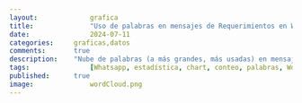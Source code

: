 ```yaml
---
layout: 			grafica
title:  			"Uso de palabras en mensajes de Requerimientos en WhatsApp"
date:   			2024-07-11
categories: 	graficas,datos
comments: 		true
description: 	"Nube de palabras (a más grandes, más usadas) en mensajes de requerimiento en más de 30 grupos de WhatsApp. Se recogen sólo palabras que se hayan repetido en al menos 10 mensajes, caracteres alfanuméricos, sólo números que formen parte de palabras (como '5to') y de los últimos 7 días. La muestra actual va del 7/7/2024 al 15/7/2024"
tags: 				[Whatsapp, estadística, chart, conteo, palabras, WordCloud, Requerimieno, casa, norte, alquiler, anillo]
published: 		true
image: 				wordCloud.png
---
```




  <canvas id="wordCloudChart"></canvas>

  <script>
    // Datos JSON
    var data = [{
  "count": 1219,
  "word": "casa"
},
{
  "count": 1111,
  "word": "anillo"
},
{
  "count": 1084,
  "word": "norte"
},
{
  "count": 932,
  "word": "alquiler"
},
{
  "count": 930,
  "word": "dormitorios"
},
{
  "count": 806,
  "word": "venta"
},
{
  "count": 662,
  "word": "compra"
},
{
  "count": 659,
  "word": "equipetrol"
},
{
  "count": 624,
  "word": "departamento"
},
{
  "count": 530,
  "word": "condominio"
},
{
  "count": 517,
  "word": "terreno"
},
{
  "count": 507,
  "word": "ppto"
},
{
  "count": 316,
  "word": "monoambiente"
},
{
  "count": 310,
  "word": "dentro"
},
{
  "count": 295,
  "word": "pago"
},
{
  "count": 290,
  "word": "dormitorio"
},
{
  "count": 282,
  "word": "acorde"
},
{
  "count": 280,
  "word": "4to"
},
{
  "count": 276,
  "word": "5to"
},
{
  "count": 271,
  "word": "contado"
},
{
  "count": 261,
  "word": "oficial"
},
{
  "count": 257,
  "word": "alemana"
},
{
  "count": 239,
  "word": "amoblado"
},
{
  "count": 234,
  "word": "urubo"
},
{
  "count": 216,
  "word": "urgente"
},
{
  "count": 213,
  "word": "dpto"
},
{
  "count": 209,
  "word": "beni"
},
{
  "count": 206,
  "word": "anticretico"
},
{
  "count": 202,
  "word": "parqueo"
},
{
  "count": 196,
  "word": "tipo"
},
{
  "count": 194,
  "word": "solo"
},
{
  "count": 192,
  "word": "avenida"
},
{
  "count": 190,
  "word": "preferencia"
},
{
  "count": 188,
  "word": "máximo"
},
{
  "count": 188,
  "word": "requiero"
},
{
  "count": 184,
  "word": "fuera"
},
{
  "count": 173,
  "word": "inmediata"
},
{
  "count": 167,
  "word": "banzer"
},
{
  "count": 166,
  "word": "habitaciones"
},
{
  "count": 161,
  "word": "garaje"
},
{
  "count": 157,
  "word": "oeste"
},
{
  "count": 155,
  "word": "cerca"
},
{
  "count": 151,
  "word": "sur"
},
{
  "count": 149,
  "word": "6to"
},
{
  "count": 146,
  "word": "comercial"
},
{
  "count": 144,
  "word": "8vo"
},
{
  "count": 135,
  "word": "depto"
},
{
  "count": 134,
  "word": "superficie"
},
{
  "count": 123,
  "word": "usd"
},
{
  "count": 122,
  "word": "radial"
},
{
  "count": 121,
  "word": "zonas"
},
{
  "count": 120,
  "word": "puede"
},
{
  "count": 111,
  "word": "cambio"
},
{
  "count": 109,
  "word": "ser"
},
{
  "count": 107,
  "word": "maximo"
},
{
  "count": 103,
  "word": "este"
},
{
  "count": 100,
  "word": "max"
},
{
  "count": 100,
  "word": "dorm"
},
{
  "count": 97,
  "word": "7mo"
},
{
  "count": 94,
  "word": "toma"
},
{
  "count": 94,
  "word": "isuto"
},
{
  "count": 94,
  "word": "tenga"
},
{
  "count": 92,
  "word": "cualquier"
},
{
  "count": 88,
  "word": "local"
},
{
  "count": 86,
  "word": "piscina"
},
{
  "count": 84,
  "word": "canal"
},
{
  "count": 82,
  "word": "doble"
},
{
  "count": 81,
  "word": "amplio"
},
{
  "count": 78,
  "word": "oficina"
},
{
  "count": 78,
  "word": "abierto"
},
{
  "count": 74,
  "word": "ideal"
},
{
  "count": 72,
  "word": "efectivo"
},
{
  "count": 72,
  "word": "mínimo"
},
{
  "count": 72,
  "word": "busch"
},
{
  "count": 71,
  "word": "entrega"
},
{
  "count": 70,
  "word": "amoblar"
},
{
  "count": 70,
  "word": "guardia"
},
{
  "count": 67,
  "word": "edificio"
},
{
  "count": 66,
  "word": "sirari"
},
{
  "count": 66,
  "word": "2do"
},
{
  "count": 65,
  "word": "contacto"
},
{
  "count": 65,
  "word": "bolivianos"
},
{
  "count": 64,
  "word": "dependencias"
},
{
  "count": 64,
  "word": "san"
},
{
  "count": 63,
  "word": "expensas"
},
{
  "count": 62,
  "word": "sociales"
},
{
  "count": 62,
  "word": "amoblada"
},
{
  "count": 61,
  "word": "palmas"
},
{
  "count": 61,
  "word": "agente"
},
{
  "count": 61,
  "word": "coronado"
},
{
  "count": 60,
  "word": "sky"
},
{
  "count": 60,
  "word": "roca"
},
{
  "count": 60,
  "word": "frente"
},
{
  "count": 59,
  "word": "inmueble"
},
{
  "count": 59,
  "word": "nueva"
},
{
  "count": 58,
  "word": "sirve"
},
{
  "count": 58,
  "word": "dumont"
},
{
  "count": 56,
  "word": "mil"
},
{
  "count": 56,
  "word": "suite"
},
{
  "count": 56,
  "word": "ver"
},
{
  "count": 55,
  "word": "santos"
},
{
  "count": 54,
  "word": "vivienda"
},
{
  "count": 54,
  "word": "dos"
},
{
  "count": 54,
  "word": "hoy"
},
{
  "count": 53,
  "word": "independiente"
},
{
  "count": 52,
  "word": "información"
},
{
  "count": 52,
  "word": "características"
},
{
  "count": 52,
  "word": "centro"
},
{
  "count": 51,
  "word": "3er"
},
{
  "count": 49,
  "word": "mutualista"
},
{
  "count": 48,
  "word": "demás"
},
{
  "count": 48,
  "word": "vía"
},
{
  "count": 48,
  "word": "estrenar"
},
{
  "count": 47,
  "word": "dólares"
},
{
  "count": 47,
  "word": "áreas"
},
{
  "count": 46,
  "word": "cotoca"
},
{
  "count": 46,
  "word": "remax"
},
{
  "count": 46,
  "word": "alrededores"
},
{
  "count": 46,
  "word": "precio"
},
{
  "count": 45,
  "word": "nuevo"
},
{
  "count": 45,
  "word": "info"
},
{
  "count": 45,
  "word": "patio"
},
{
  "count": 45,
  "word": "bancario"
},
{
  "count": 45,
  "word": "ubicación"
},
{
  "count": 44,
  "word": "dependencia"
},
{
  "count": 44,
  "word": "baños"
},
{
  "count": 44,
  "word": "financiamiento"
},
{
  "count": 44,
  "word": "muebles"
},
{
  "count": 43,
  "word": "cocina"
},
{
  "count": 43,
  "word": "urubó"
},
{
  "count": 42,
  "word": "estado"
},
{
  "count": 42,
  "word": "vehículos"
},
{
  "count": 42,
  "word": "calle"
},
{
  "count": 42,
  "word": "aprox"
},
{
  "count": 41,
  "word": "lujo"
},
{
  "count": 41,
  "word": "paragua"
},
{
  "count": 41,
  "word": "cusis"
},
{
  "count": 41,
  "word": "preventa"
},
{
  "count": 40,
  "word": "pto"
},
{
  "count": 40,
  "word": "sólo"
},
{
  "count": 40,
  "word": "mariana"
},
{
  "count": 40,
  "word": "balcón"
},
{
  "count": 39,
  "word": "negocio"
},
{
  "count": 38,
  "word": "tiene"
},
{
  "count": 38,
  "word": "udabol"
},
{
  "count": 38,
  "word": "cliente"
},
{
  "count": 38,
  "word": "enviar"
},
{
  "count": 38,
  "word": "perrotta"
},
{
  "count": 37,
  "word": "detalle"
},
{
  "count": 37,
  "word": "buen"
},
{
  "count": 37,
  "word": "universidad"
},
{
  "count": 37,
  "word": "empresa"
},
{
  "count": 37,
  "word": "pre"
},
{
  "count": 37,
  "word": "parque"
},
{
  "count": 36,
  "word": "arriba"
},
{
  "count": 36,
  "word": "moderna"
},
{
  "count": 36,
  "word": "mejor"
},
{
  "count": 35,
  "word": "planta"
},
{
  "count": 34,
  "word": "sup"
},
{
  "count": 34,
  "word": "infinity"
},
{
  "count": 34,
  "word": "inversión"
},
{
  "count": 34,
  "word": "escritorio"
},
{
  "count": 34,
  "word": "remanso"
},
{
  "count": 34,
  "word": "oficinas"
},
{
  "count": 33,
  "word": "presup"
},
{
  "count": 33,
  "word": "galpon"
},
{
  "count": 33,
  "word": "colinas"
},
{
  "count": 33,
  "word": "antigua"
},
{
  "count": 33,
  "word": "servicio"
},
{
  "count": 32,
  "word": "pirai"
},
{
  "count": 32,
  "word": "directo"
},
{
  "count": 32,
  "word": "macororo"
},
{
  "count": 32,
  "word": "amplia"
},
{
  "count": 32,
  "word": "fabiana"
},
{
  "count": 31,
  "word": "virgen"
},
{
  "count": 31,
  "word": "barrio"
},
{
  "count": 31,
  "word": "century"
},
{
  "count": 31,
  "word": "baño"
},
{
  "count": 31,
  "word": "mayor"
},
{
  "count": 31,
  "word": "operaciÓn"
},
{
  "count": 31,
  "word": "colegas"
},
{
  "count": 31,
  "word": "operacion"
},
{
  "count": 31,
  "word": "inmobiliaria"
},
{
  "count": 30,
  "word": "ambientes"
},
{
  "count": 30,
  "word": "principal"
},
{
  "count": 30,
  "word": "santa"
},
{
  "count": 30,
  "word": "ref"
},
{
  "count": 30,
  "word": "minimo"
},
{
  "count": 30,
  "word": "mts2"
},
{
  "count": 30,
  "word": "piso"
},
{
  "count": 30,
  "word": "cerrado"
},
{
  "count": 30,
  "word": "quiñones"
},
{
  "count": 30,
  "word": "carretera"
},
{
  "count": 29,
  "word": "anticrÉtico"
},
{
  "count": 29,
  "word": "años"
},
{
  "count": 29,
  "word": "crédito"
},
{
  "count": 28,
  "word": "comisión"
},
{
  "count": 28,
  "word": "indistinta"
},
{
  "count": 28,
  "word": "hacienda"
},
{
  "count": 27,
  "word": "similar"
},
{
  "count": 27,
  "word": "9no"
},
{
  "count": 27,
  "word": "adelante"
},
{
  "count": 27,
  "word": "anticrético"
},
{
  "count": 27,
  "word": "cruz"
},
{
  "count": 27,
  "word": "construcción"
},
{
  "count": 27,
  "word": "c21"
},
{
  "count": 27,
  "word": "acepten"
},
{
  "count": 26,
  "word": "condominios"
},
{
  "count": 26,
  "word": "galpón"
},
{
  "count": 26,
  "word": "dolares"
},
{
  "count": 26,
  "word": "incluidas"
},
{
  "count": 26,
  "word": "mañana"
},
{
  "count": 26,
  "word": "presupuestous"
},
{
  "count": 25,
  "word": "caracteristicas"
},
{
  "count": 25,
  "word": "trato"
},
{
  "count": 25,
  "word": "mas"
},
{
  "count": 25,
  "word": "500"
},
{
  "count": 24,
  "word": "bush"
},
{
  "count": 24,
  "word": "busco"
},
{
  "count": 24,
  "word": "restaurante"
},
{
  "count": 24,
  "word": "pisos"
},
{
  "count": 24,
  "word": "villa"
},
{
  "count": 24,
  "word": "industrial"
},
{
  "count": 24,
  "word": "meses"
},
{
  "count": 24,
  "word": "urbari"
},
{
  "count": 23,
  "word": "propietario"
},
{
  "count": 23,
  "word": "preferentemente"
},
{
  "count": 23,
  "word": "pasos"
},
{
  "count": 23,
  "word": "garage"
},
{
  "count": 23,
  "word": "cond"
},
{
  "count": 23,
  "word": "facturado"
},
{
  "count": 22,
  "word": "churrasquera"
},
{
  "count": 22,
  "word": "año"
},
{
  "count": 22,
  "word": "excelente"
},
{
  "count": 22,
  "word": "propiedad"
},
{
  "count": 22,
  "word": "casas"
},
{
  "count": 21,
  "word": "personas"
},
{
  "count": 21,
  "word": "esté"
},
{
  "count": 21,
  "word": "aprobado"
},
{
  "count": 21,
  "word": "posible"
},
{
  "count": 21,
  "word": "moderno"
},
{
  "count": 21,
  "word": "colina"
},
{
  "count": 21,
  "word": "cen"
},
{
  "count": 21,
  "word": "paga"
},
{
  "count": 20,
  "word": "uso"
},
{
  "count": 20,
  "word": "sevillas"
},
{
  "count": 20,
  "word": "banco"
},
{
  "count": 20,
  "word": "excelsior"
},
{
  "count": 20,
  "word": "visitar"
},
{
  "count": 20,
  "word": "requerimientos"
},
{
  "count": 20,
  "word": "hacer"
},
{
  "count": 20,
  "word": "abdul"
},
{
  "count": 20,
  "word": "hectáreas"
},
{
  "count": 20,
  "word": "rashid"
},
{
  "count": 19,
  "word": "comedor"
},
{
  "count": 19,
  "word": "dirección"
},
{
  "count": 19,
  "word": "visita"
},
{
  "count": 19,
  "word": "living"
},
{
  "count": 19,
  "word": "libre"
},
{
  "count": 19,
  "word": "jardín"
},
{
  "count": 18,
  "word": "balcon"
},
{
  "count": 18,
  "word": "plaza"
},
{
  "count": 18,
  "word": "buenas"
},
{
  "count": 18,
  "word": "cuarto"
},
{
  "count": 18,
  "word": "real"
},
{
  "count": 18,
  "word": "buena"
},
{
  "count": 18,
  "word": "colegio"
},
{
  "count": 18,
  "word": "jardin"
},
{
  "count": 18,
  "word": "urbano"
},
{
  "count": 18,
  "word": "500bs"
},
{
  "count": 18,
  "word": "golf"
},
{
  "count": 18,
  "word": "smart"
},
{
  "count": 18,
  "word": "menos"
},
{
  "count": 18,
  "word": "construir"
},
{
  "count": 17,
  "word": "inf"
},
{
  "count": 17,
  "word": "gravamen"
},
{
  "count": 17,
  "word": "lote"
},
{
  "count": 17,
  "word": "mínima"
},
{
  "count": 17,
  "word": "habitaciónes"
},
{
  "count": 17,
  "word": "comerciales"
},
{
  "count": 17,
  "word": "plan"
},
{
  "count": 17,
  "word": "tres"
},
{
  "count": 17,
  "word": "plantas"
},
{
  "count": 17,
  "word": "cerrar"
},
{
  "count": 17,
  "word": "piraí"
},
{
  "count": 17,
  "word": "maría"
},
{
  "count": 17,
  "word": "ofertas"
},
{
  "count": 17,
  "word": "mayo"
},
{
  "count": 16,
  "word": "cercano"
},
{
  "count": 16,
  "word": "inbox"
},
{
  "count": 16,
  "word": "telf"
},
{
  "count": 16,
  "word": "cualquiera"
},
{
  "count": 16,
  "word": "gimac"
},
{
  "count": 16,
  "word": "opcion"
},
{
  "count": 16,
  "word": "mostrar"
},
{
  "count": 16,
  "word": "baja"
},
{
  "count": 16,
  "word": "indispensable"
},
{
  "count": 16,
  "word": "sala"
},
{
  "count": 16,
  "word": "esquina"
},
{
  "count": 16,
  "word": "lejos"
},
{
  "count": 16,
  "word": "centenario"
},
{
  "count": 16,
  "word": "aproximadamente"
},
{
  "count": 16,
  "word": "alto"
},
{
  "count": 15,
  "word": "tiendas"
},
{
  "count": 15,
  "word": "irala"
},
{
  "count": 15,
  "word": "mantenido"
},
{
  "count": 15,
  "word": "agosto"
},
{
  "count": 15,
  "word": "anillos"
},
{
  "count": 15,
  "word": "lugar"
},
{
  "count": 15,
  "word": "operación"
},
{
  "count": 15,
  "word": "500m2"
},
{
  "count": 15,
  "word": "opciones"
},
{
  "count": 15,
  "word": "pequeña"
},
{
  "count": 15,
  "word": "asesora"
},
{
  "count": 15,
  "word": "tengan"
},
{
  "count": 15,
  "word": "movilidades"
},
{
  "count": 15,
  "word": "estate"
},
{
  "count": 15,
  "word": "sevilla"
},
{
  "count": 15,
  "word": "puente"
},
{
  "count": 15,
  "word": "inmobiliario"
},
{
  "count": 15,
  "word": "requerido"
},
{
  "count": 15,
  "word": "incluye"
},
{
  "count": 15,
  "word": "httpslinktreeblurealtybolivia"
},
{
  "count": 15,
  "word": "suelo"
},
{
  "count": 15,
  "word": "requisitos"
},
{
  "count": 14,
  "word": "hab"
},
{
  "count": 14,
  "word": "requiere"
},
{
  "count": 14,
  "word": "adelantado"
},
{
  "count": 14,
  "word": "remanzo"
},
{
  "count": 14,
  "word": "porfavor"
},
{
  "count": 14,
  "word": "metros"
},
{
  "count": 14,
  "word": "cumavi"
},
{
  "count": 14,
  "word": "similares"
},
{
  "count": 14,
  "word": "1er"
},
{
  "count": 14,
  "word": "vehículo"
},
{
  "count": 14,
  "word": "amplios"
},
{
  "count": 14,
  "word": "favor"
},
{
  "count": 14,
  "word": "urubÓ"
},
{
  "count": 14,
  "word": "mt2"
},
{
  "count": 14,
  "word": "aurelio"
},
{
  "count": 14,
  "word": "gas"
},
{
  "count": 14,
  "word": "mismo"
},
{
  "count": 14,
  "word": "máx"
},
{
  "count": 13,
  "word": "nota"
},
{
  "count": 13,
  "word": "solamente"
},
{
  "count": 13,
  "word": "pase"
},
{
  "count": 13,
  "word": "inversiÓn"
},
{
  "count": 13,
  "word": "mascotas"
},
{
  "count": 13,
  "word": "visitas"
},
{
  "count": 13,
  "word": "ubicado"
},
{
  "count": 13,
  "word": "zonanorte"
},
{
  "count": 13,
  "word": "fontana"
},
{
  "count": 13,
  "word": "renee"
},
{
  "count": 13,
  "word": "studio"
},
{
  "count": 13,
  "word": "informacion"
},
{
  "count": 13,
  "word": "saldo"
},
{
  "count": 13,
  "word": "Áreas"
},
{
  "count": 13,
  "word": "curupau"
},
{
  "count": 13,
  "word": "utepsa"
},
{
  "count": 13,
  "word": "cel"
},
{
  "count": 13,
  "word": "conexion"
},
{
  "count": 13,
  "word": "agua"
},
{
  "count": 13,
  "word": "pueda"
},
{
  "count": 13,
  "word": "medidor"
},
{
  "count": 12,
  "word": "gimnasio"
},
{
  "count": 12,
  "word": "ingresos"
},
{
  "count": 12,
  "word": "areas"
},
{
  "count": 12,
  "word": "servicios"
},
{
  "count": 12,
  "word": "rojas"
},
{
  "count": 12,
  "word": "semi"
},
{
  "count": 12,
  "word": "vista"
},
{
  "count": 12,
  "word": "ubicaciÓn"
},
{
  "count": 12,
  "word": "semana"
},
{
  "count": 12,
  "word": "condiciones"
},
{
  "count": 12,
  "word": "cerrada"
},
{
  "count": 12,
  "word": "martin"
},
{
  "count": 12,
  "word": "credito"
},
{
  "count": 12,
  "word": "prime"
},
{
  "count": 12,
  "word": "mercado"
},
{
  "count": 12,
  "word": "espacio"
},
{
  "count": 12,
  "word": "departamentos"
},
{
  "count": 12,
  "word": "habitable"
},
{
  "count": 12,
  "word": "parte"
},
{
  "count": 12,
  "word": "media"
},
{
  "count": 12,
  "word": "desarrollo"
},
{
  "count": 12,
  "word": "porton"
},
{
  "count": 12,
  "word": "ciudad"
},
{
  "count": 11,
  "word": "electrica"
},
{
  "count": 11,
  "word": "pequeño"
},
{
  "count": 11,
  "word": "molina"
},
{
  "count": 11,
  "word": "urbanización"
},
{
  "count": 11,
  "word": "galpÓn"
},
{
  "count": 11,
  "word": "renzo"
},
{
  "count": 11,
  "word": "opción"
},
{
  "count": 11,
  "word": "grande"
},
{
  "count": 11,
  "word": "envia"
},
{
  "count": 11,
  "word": "aumentar"
},
{
  "count": 11,
  "word": "trifasica"
},
{
  "count": 11,
  "word": "garantía"
},
{
  "count": 11,
  "word": "village"
},
{
  "count": 11,
  "word": "tarde"
},
{
  "count": 11,
  "word": "camiri"
},
{
  "count": 11,
  "word": "embardado"
},
{
  "count": 11,
  "word": "energia"
},
{
  "count": 11,
  "word": "brígida"
},
{
  "count": 11,
  "word": "mascota"
},
{
  "count": 11,
  "word": "Área"
},
{
  "count": 11,
  "word": "mes"
},
{
  "count": 11,
  "word": "alta"
},
{
  "count": 11,
  "word": "importante"
},
{
  "count": 11,
  "word": "bonita"
},
{
  "count": 10,
  "word": "capacidad"
},
{
  "count": 10,
  "word": "salón"
},
{
  "count": 10,
  "word": "noroeste"
},
{
  "count": 10,
  "word": "aire"
},
{
  "count": 10,
  "word": "rentabilidad"
},
{
  "count": 10,
  "word": "gracias"
},
{
  "count": 10,
  "word": "importa"
},
{
  "count": 10,
  "word": "vivian"
},
{
  "count": 10,
  "word": "mÁximo"
},
{
  "count": 10,
  "word": "domiciliario"
},
{
  "count": 10,
  "word": "clientes"
},
{
  "count": 10,
  "word": "equipado"
},
{
  "count": 10,
  "word": "cada"
},
{
  "count": 10,
  "word": "g77"
},
{
  "count": 10,
  "word": "luxia"
},
{
  "count": 10,
  "word": "maÑana"
},
{
  "count": 10,
  "word": "lavandería"
},
{
  "count": 10,
  "word": "500m"
},
{
  "count": 10,
  "word": "altura"
},
{
  "count": 10,
  "word": "upsa"
},
{
  "count": 10,
  "word": "200"
},
{
  "count": 10,
  "word": "avenidas"
},
{
  "count": 10,
  "word": "mainter"
},
{
  "count": 10,
  "word": "carlos"
},
{
  "count": 10,
  "word": "velarde"
},
{
  "count": 10,
  "word": "barranca"
},
{
  "count": 10,
  "word": "home"
},
{
  "count": 10,
  "word": "negociable"
},
{
  "count": 10,
  "word": "select"
},
{
  "count": 10,
  "word": "amplias"
},
{
  "count": 10,
  "word": "próximo"
},
{
  "count": 10,
  "word": "brigida"
},
{
  "count": 10,
  "word": "rubro"
},
{
  "count": 10,
  "word": "arteaga"
},
{
  "count": 10,
  "word": "persona"
},
{
  "count": 10,
  "word": "busca"
},
{
  "count": 10,
  "word": "únicamente"
},
{
  "count": 10,
  "word": "juan"
},
{
  "count": 10,
  "word": "duplex"
},
{
  "count": 10,
  "word": "300m2"
}];

    // Convertir los datos JSON a la estructura requerida
    var labels = data.map(item => item.word);
    var values = data.map(item => item.count);

    // Función de normalización lineal para escalar los valores
    function normalize(values, newMin, newMax) {
      var min = Math.min(...values);
      var max = Math.max(...values);
      return values.map(value => ((value - min) * (newMax - newMin)) / (max - min) + newMin);
    }

    // Escalar los valores para que estén entre 9 y 90
    var sizes = normalize(values, 10, 150);
    //var sizes = values;

    // Configuración del gráfico
    const config = {
      type: 'wordCloud',
      data: {
        labels: labels,
        datasets: [
          {
            label: 'Importancia',
            data: sizes,
            backgroundColor: '#17BAEF' // Color de las palabras
          },
        ],
      },
      options: {
        plugins: {
          legend: {
            display: false // Ocultar leyenda
          }
        },
        maintainAspectRatio: false, // No mantener la relación de aspecto
        responsive: true // Hacer que el gráfico sea responsive
      }
    };

    // Crear la instancia del gráfico de nube de palabras
    var ctx = document.getElementById('wordCloudChart').getContext('2d');
    new Chart(ctx, config);
  </script>


